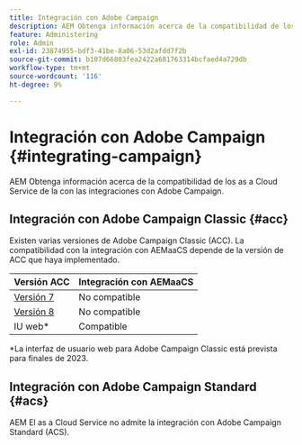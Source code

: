 ```yaml
---
title: Integración con Adobe Campaign
description: AEM Obtenga información acerca de la compatibilidad de los as a Cloud Service de la con las integraciones con Adobe Campaign.
feature: Administering
role: Admin
exl-id: 23874955-bdf3-41be-8a06-53d2afdd7f2b
source-git-commit: b107d66803fea2422a681763314bcfaed4a729db
workflow-type: tm+mt
source-wordcount: '116'
ht-degree: 9%

---
```



# Integración con Adobe Campaign {#integrating-campaign}

AEM Obtenga información acerca de la compatibilidad de los as a Cloud Service de la con las integraciones con Adobe Campaign.

## Integración con Adobe Campaign Classic {#acc}

Existen varias versiones de Adobe Campaign Classic (ACC). La compatibilidad con la integración con AEMaaCS depende de la versión de ACC que haya implementado.

| Versión ACC | Integración con AEMaaCS |
|---|---|
| [Versión 7](https://experienceleague.adobe.com/docs/campaign-classic.html) | No compatible |
| [Versión 8](https://experienceleague.adobe.com/docs/campaign-v8.html) | No compatible |
| IU web* | Compatible |

*La interfaz de usuario web para Adobe Campaign Classic está prevista para finales de 2023.

## Integración con Adobe Campaign Standard {#acs}

AEM El as a Cloud Service no admite la integración con Adobe Campaign Standard (ACS).
